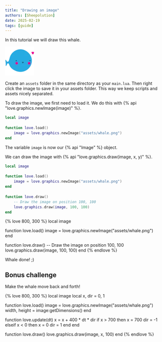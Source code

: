 ```yaml
---
title: "Drawing an image"
authors: [Sheepolution]
date: 2025-02-19
tags: [guide]
---
```


In this tutorial we will draw this whale. 


<img src="/assets/love/assets/whale.png"/>

Create an `assets` folder in the same directory as your `main.lua`. Then right click the image to save it in your assets folder. This way we keep scripts and assets nicely separated.

To draw the image, we first need to load it. We do this with {% api "love.graphics.newImage(image)" %}.
```lua
local image

function love.load()
    image = love.graphics.newImage("assets/whale.png")
end
```

The variable `image` is now our {% api "Image" %} object.

We can draw the image with {% api "love.graphics.draw(image, x, y)" %}.

```lua
local image

function love.load()
    image = love.graphics.newImage("assets/whale.png")
end

function love.draw()
    -- Draw the image on position 100, 100
    love.graphics.draw(image, 100, 100)
end
```

{% love 800, 300 %}
local image

function love.load()
    image = love.graphics.newImage("assets/whale.png")
end

function love.draw()
    -- Draw the image on position 100, 100
    love.graphics.draw(image, 100, 100)
end
{% endlove %}

Whale done! ;)

## Bonus challenge

Make the whale move back and forth!

{% love 800, 300 %}
local image
local x, dir = 0, 1

function love.load()
    image = love.graphics.newImage("assets/whale.png")
    width, height = image:getDimensions()
end

function love.update(dt)
    x = x + 400 * dt * dir
    if x > 700 then
        x = 700
        dir = -1
    elseif x < 0 then
        x = 0
        dir = 1
    end
end

function love.draw()
    love.graphics.draw(image, x, 100)
end
{% endlove %}